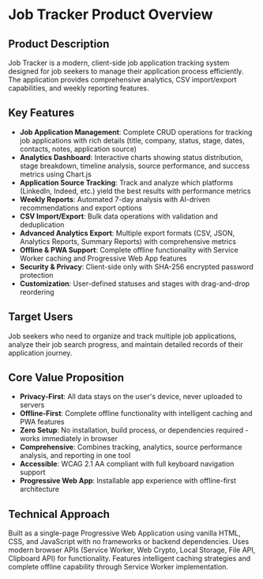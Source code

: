 # Job Tracker Product Overview

## Product Description
Job Tracker is a modern, client-side job application tracking system designed for job seekers to manage their application process efficiently. The application provides comprehensive analytics, CSV import/export capabilities, and weekly reporting features.

## Key Features
- **Job Application Management**: Complete CRUD operations for tracking job applications with rich details (title, company, status, stage, dates, contacts, notes, application source)
- **Analytics Dashboard**: Interactive charts showing status distribution, stage breakdown, timeline analysis, source performance, and success metrics using Chart.js
- **Application Source Tracking**: Track and analyze which platforms (LinkedIn, Indeed, etc.) yield the best results with performance metrics
- **Weekly Reports**: Automated 7-day analysis with AI-driven recommendations and export options
- **CSV Import/Export**: Bulk data operations with validation and deduplication
- **Advanced Analytics Export**: Multiple export formats (CSV, JSON, Analytics Reports, Summary Reports) with comprehensive metrics
- **Offline & PWA Support**: Complete offline functionality with Service Worker caching and Progressive Web App features
- **Security & Privacy**: Client-side only with SHA-256 encrypted password protection
- **Customization**: User-defined statuses and stages with drag-and-drop reordering

## Target Users
Job seekers who need to organize and track multiple job applications, analyze their job search progress, and maintain detailed records of their application journey.

## Core Value Proposition
- **Privacy-First**: All data stays on the user's device, never uploaded to servers
- **Offline-First**: Complete offline functionality with intelligent caching and PWA features
- **Zero Setup**: No installation, build process, or dependencies required - works immediately in browser
- **Comprehensive**: Combines tracking, analytics, source performance analysis, and reporting in one tool
- **Accessible**: WCAG 2.1 AA compliant with full keyboard navigation support
- **Progressive Web App**: Installable app experience with offline-first architecture

## Technical Approach
Built as a single-page Progressive Web Application using vanilla HTML, CSS, and JavaScript with no frameworks or backend dependencies. Uses modern browser APIs (Service Worker, Web Crypto, Local Storage, File API, Clipboard API) for functionality. Features intelligent caching strategies and complete offline capability through Service Worker implementation.